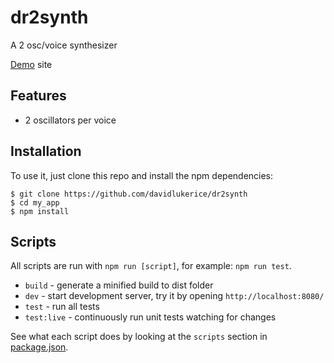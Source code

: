 # dr2synth
A 2 osc/voice synthesizer

[Demo](http://davidlukerice.github.io/dr2synth) site

## Features

* 2 oscillators per voice


## Installation

To use it, just clone this repo and install the npm dependencies:

```shell
$ git clone https://github.com/davidlukerice/dr2synth
$ cd my_app
$ npm install
```

## Scripts

All scripts are run with `npm run [script]`, for example: `npm run test`.

* `build` - generate a minified build to dist folder
* `dev` - start development server, try it by opening `http://localhost:8080/`
* `test` - run all tests
* `test:live` - continuously run unit tests watching for changes

See what each script does by looking at the `scripts` section in [package.json](./package.json).
